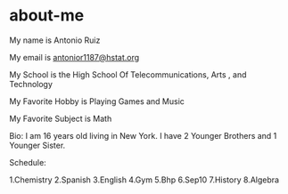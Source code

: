 # about-me
My name is Antonio Ruiz

My email is antonior1187@hstat.org

My School is the High School Of Telecommunications, Arts , and Technology

My Favorite Hobby is Playing Games and Music

My Favorite Subject is Math

Bio: I am 16 years old living in New York. I have 2 Younger Brothers and 1 Younger Sister.

Schedule:

1.Chemistry
2.Spanish
3.English
4.Gym
5.Bhp
6.Sep10
7.History
8.Algebra